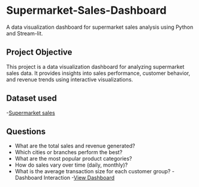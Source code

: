# Supermarket-Sales-Dashboard
A data visualization dashboard for supermarket sales analysis using Python and Stream-lit.

## Project Objective
This project is a data visualization dashboard for analyzing supermarket sales data. 
It provides insights into sales performance, customer behavior, and revenue trends using interactive visualizations.

## Dataset used
-<a href="https://github.com/shrutikadam08/Supermarket-Sales-Dashboard/blob/main/sales.csv">Supermarket sales</a>

## Questions 
- What are the total sales and revenue generated?
- Which cities or branches perform the best?
- What are the most popular product categories?
- How do sales vary over time (daily, monthly)?
- What is the average transaction size for each customer group?
-Dashboard Interaction -<a href="https://github.com/shrutikadam08/Supermarket-Sales-Dashboard/blob/main/sales.mp4">View Dashboard</a>

